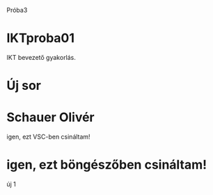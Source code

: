 Próba3
# IKTproba01
IKT bevezető gyakorlás.
# Új sor
# Schauer Olivér
igen, ezt VSC-ben csináltam!
# igen, ezt böngészőben csináltam!
új 1
